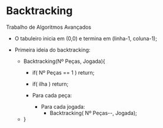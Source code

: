 # Backtracking
Trabalho de Algoritmos Avançados


* O tabuleiro inicia em (0,0) e termina em (linha-1, coluna-1);


* Primeira ideia do backtracking:

  * Backtracking(Nº Peças, Jogada){
    * if( Nº Peças == 1 ) return;
    * if( ilha ) return;

    * Para cada peça:
      * Para cada jogada:
        * Backtracking( Nº Peças--,  Jogada);
  * }

